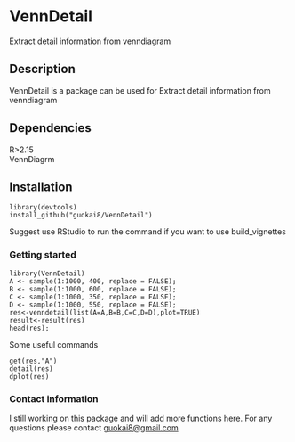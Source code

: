 # VennDetail

Extract detail information from venndiagram

## Description

VennDetail is a package can be used for Extract detail information from venndiagram

## Dependencies

R>2.15  
VennDiagrm

## Installation
``` 
library(devtools)    
install_github("guokai8/VennDetail")
``` 
Suggest use RStudio to run the command if you want to use build_vignettes
### Getting started
```  
library(VennDetail)
A <- sample(1:1000, 400, replace = FALSE);
B <- sample(1:1000, 600, replace = FALSE);
C <- sample(1:1000, 350, replace = FALSE);
D <- sample(1:1000, 550, replace = FALSE);
res<-venndetail(list(A=A,B=B,C=C,D=D),plot=TRUE)
result<-result(res)
head(res);
```  
Some useful commands
```  
get(res,"A")
detail(res)
dplot(res)

```  
### Contact information

I still working on this package and will add more functions here. 
For any questions please contact guokai8@gmail.com
